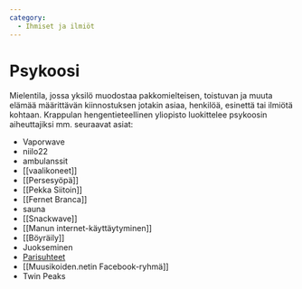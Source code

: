 ```yaml
---
category:
  - Ihmiset ja ilmiöt
---
```


# Psykoosi

Mielentila, jossa yksilö muodostaa pakkomielteisen, toistuvan ja muuta elämää määrittävän kiinnostuksen jotakin asiaa, henkilöä, esinettä tai ilmiötä kohtaan. Krappulan hengentieteellinen yliopisto luokittelee psykoosin aiheuttajiksi mm. seuraavat asiat:

* Vaporwave
* niilo22
* ambulanssit
* [[vaalikoneet]]
* [[Persesyöpä]]
* [[Pekka Siitoin]]
* [[Fernet Branca]]
* sauna
* [[Snackwave]]
* [[Manun internet-käyttäytyminen]]
* [[Böyräily]]
* Juokseminen
* [Parisuhteet](Parisuhde)
* [[Muusikoiden.netin Facebook-ryhmä]]
* Twin Peaks